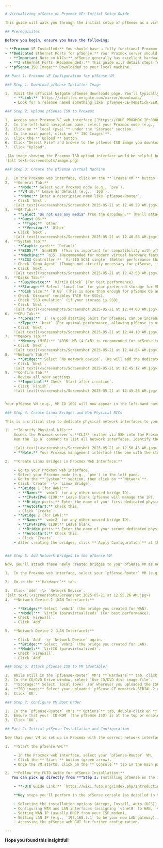 ```yaml
---

# Virtualizing pfSense on Proxmox VE: Initial Setup Guide

This guide will walk you through the initial setup of pfSense as a virtual machine (VM) on your Proxmox VE host. pfSense will act as your network's firewall and router, providing advanced security and networking features.

## Prerequisites

Before you begin, ensure you have the following:

- **Proxmox VE Installed:** You should have a fully functional Proxmox VE server as detailed in the "Proxmox VE 8.x Installation Guide".
- **Dedicated Ethernet Ports for pfSense:** Your Proxmox server should have at least **2 dedicated physical Gigabit Ethernet ports** that will be passed through to the pfSense VM.
  - **Important Note on NICs:** pfSense generally has excellent hardware compatibility, but it's known to have issues with certain **Broadcom Network Interface Cards (NICs)**. Intel NICs are generally preferred and highly reliable for pfSense. Verify your NICs are not Broadcom if you encounter unusual network issues.
  - **3 Ethernet Ports (Recommended):** This guide will detail steps for a 3-port setup (WAN, LAN, and an optional third port for a DMZ or dedicated network). The principles are easily adaptable for a 2-port setup.
- **pfSense ISO Image:** Downloaded to your local machine.

## Part 1: Proxmox VE Configuration for pfSense VM

### Step 1: Download pfSense Installer Image

1.  Visit the official Netgate pfSense downloads page. You'll typically want the `AMD64 (64-bit)` architecture.
    - **Link:** `https://atxfiles.netgate.com/mirror/downloads/`
    - Look for a release named something like `pfSense-CE-memstick-SERIAL-2.x.x-RELEASE-amd64.iso.gz` (or just `.iso`). Download the latest stable CE (Community Edition) version.

### Step 2: Upload pfSense ISO to Proxmox

1.  Access your Proxmox VE web interface (`https://YOUR_PROXMOX_IP:8006`).
2.  In the left-hand navigation pane, select your Proxmox node (e.g., `pve`).
3.  Click on **`local (pve)`** under the "Storage" section.
4.  In the main panel, click on **`ISO Images`**.
5.  Click the **`Upload`** button.
6.  Click "Select File" and browse to the pfSense ISO image you downloaded on your local computer.
7.  Click "Upload".

_(An image showing the Proxmox ISO upload interface would be helpful here if you choose to include it in your final guide.)_
![alt text](screenshots/image.png)

### Step 3: Create the pfSense Virtual Machine

1.  In the Proxmox web interface, click on the **`Create VM`** button (usually at the top right).
2.  **General Tab:**
    - **Node:** Select your Proxmox node (e.g., `pve`).
    - **VM ID:** Leave as default (e.g., `100`).
    - **Name:** Enter a descriptive name like `pfSense-Router`.
    - Click `Next`.
    ![alt text](<screenshots/Screenshot 2025-05-21 at 12.40.29 AM.jpg>)
3.  **OS Tab:**
    - **Select "Do not use any media" from the dropdown.** (We'll attach it later).
    - **Guest OS:**
      - **Type:** `Other`
      - **Version:** `Other`
    - Click `Next`.
    ![alt text](<screenshots/Screenshot 2025-05-21 at 12.40.56 AM.jpg>)
4.  **System Tab:**
    - **Graphic card:** `Default`
    - **BIOS:** `SeaBIOS` (This is important for compatibility with pfSense)
    - **Machine:** `q35` (Recommended for modern virtual hardware features)
    - **SCSI Controller:** `VirtIO SCSI single` (Better performance than LSI)
    - Check `Qemu Agent` (Though not strictly necessary for pfSense, it's good practice for other VMs).
    - Click `Next`.
    ![alt text](<screenshots/Screenshot 2025-05-21 at 12.42.58 AM.jpg>)
5.  **Disks Tab:**
    - **Bus/Device:** `VirtIO Block` (For best performance)
    - **Storage:** Select `local-lvm` (or your preferred storage for VMs).
    - **Disk Size:** `8 GB` (This is more than enough for pfSense OS and logs. You can always increase it later if needed, but it's rarely necessary).
    - Check `Discard` (enables TRIM for SSDs).
    - Check `SSD emulation` (if your storage is SSD).
    - Click `Next`.
    ![alt text](<screenshots/Screenshot 2025-05-21 at 12.44.00 AM.jpg>)
6.  **CPU Tab:**
    - **Cores:** `1` (A good starting point for pfSense; can be increased if you run many packages or high throughput).
    - **Type:** `host` (For optimal performance, allowing pfSense to use your host CPU's features).
    - Click `Next`.
    ![alt text](<screenshots/Screenshot 2025-05-21 at 12.44.10 AM.jpg>)
7.  **Memory Tab:**
    - **Memory (MiB):** `4096` MB (4 GiB) is recommended for pfSense to run smoothly, especially with packages like Snort/Suricata, OpenVPN, etc.
    - Click `Next`.
    ![alt text](<screenshots/Screenshot 2025-05-21 at 12.44.54 AM.jpg>)
8.  **Network Tab:**
    - **Bridge:** Select `No network device`. (We will add the dedicated network bridges in the next steps).
    - Click `Next`.
    ![alt text](<screenshots/Screenshot 2025-05-21 at 12.45.17 AM.jpg>)
9.  **Confirm Tab:**
    - Review all your settings.
    - **Important:** Check `Start after creation`.
    - Click `Finish`.
    ![alt text](<screenshots/Screenshot 2025-05-21 at 12.45.26 AM.jpg>)


Your pfSense VM (e.g., VM ID 100) will now appear in the left-hand navigation tree under your Proxmox node.

### Step 4: Create Linux Bridges and Map Physical NICs

This is a critical step to dedicate physical network interfaces to your pfSense VM. You'll create Linux Bridges in Proxmox and then assign your physical NICs to these bridges.

1.  **Identify Physical NICs:**
    Access the Proxmox server's **CLI** (either via SSH into the Proxmox host or by using the console available in the Proxmox web interface for your `pve` node).
    Run the `ip a` command to list all network interfaces. Identify the names of the physical Ethernet ports you want to dedicate to pfSense. These will usually look like `enpXsYfX` or `enoX`.

    ![alt text](<screenshots/Screenshot 2025-05-21 at 12.50.46 AM.jpg>)
    - **Note:** Your Proxmox management interface (the one with the static IP you set during Proxmox installation) will likely be `vmbr0` and it will be associated with one of your physical NICs. **Do NOT use this physical NIC for pfSense directly if you want to keep Proxmox accessible.** You need to identify two _unused_ physical NICs.

2.  **Create Linux Bridges in Proxmox Web Interface:**

    - Go to your Proxmox web interface.
    - Select your Proxmox node (e.g., `pve`) in the left pane.
    - Go to the **`System`** section, then click on **`Network`**.
    - Click `Create` -\> `Linux Bridge`.
    - **Bridge 1 (for WAN):**
      - **Name:** `vmbr1` (or any other unused bridge ID).
      - **IPv4/IPv6 CIDR:** Leave blank (pfSense will manage the IP).
      - **Bridge ports:** Enter the name of your first dedicated physical NIC (e.g., `enp1s0f0`).
      - **Autostart:** Check this.
      - Click `Create`.
    - **Bridge 2 (for LAN):**
      - **Name:** `vmbr2` (or any other unused bridge ID).
      - **IPv4/IPv6 CIDR:** Leave blank.
      - **Bridge ports:** Enter the name of your second dedicated physical NIC (e.g., `enp1s0f1`).
      - **Autostart:** Check this.
      - Click `Create`.
    - After creating the bridges, click **`Apply Configuration`** at the top right to activate them.


### Step 5: Add Network Bridges to the pfSense VM

Now, you'll attach these newly created bridges to your pfSense VM as network devices.

1.  In the Proxmox web interface, select your `pfSense-Router` VM (e.g., `100 (pfSense-Router)`).

2.  Go to the **`Hardware`** tab.

3.  Click `Add` -\> `Network Device`.
![alt text](<screenshots/Screenshot 2025-05-21 at 12.55.26 AM.jpg>)
4.  **Network Device 1 (WAN Interface):**

    - **Bridge:** Select `vmbr1` (the bridge you created for WAN).
    - **Model:** `VirtIO (paravirtualized)` (For best performance).
    - Check `Firewall`.
    - Click `Add`.

5.  **Network Device 2 (LAN Interface):**

    - Click `Add` -\> `Network Device` again.
    - **Bridge:** Select `vmbr2` (the bridge you created for LAN).
    - **Model:** `VirtIO (paravirtualized)`.
    - Check `Firewall`.
    - Click `Add`.

### Step 6: Attach pfSense ISO to VM (Bootable)

1.  While still in the `pfSense-Router` VM's **`Hardware`** tab, click on the **`CD/DVD Drive`** (which will likely say `(empty)`).
2.  In the CD/DVD Drive window, select `Use CD/DVD disc image file`.
3.  **Storage:** Select `local (pve)` (or wherever you uploaded the ISO).
4.  **ISO image:** Select your uploaded `pfSense-CE-memstick-SERIAL-2.x.x-RELEASE-amd64.iso` from the dropdown.
5.  Click `OK`.

### Step 7: Configure VM Boot Order

1.  In the `pfSense-Router` VM's **`Options`** tab, double-click on **`Boot Order`**.
2.  Ensure that your `CD-ROM` (the pfSense ISO) is at the top or enabled, so the VM boots from the installer. You can drag and drop to reorder.
3.  Click `OK`.

## Part 2: Initial pfSense Installation and Configuration

Now that your VM is set up in Proxmox with the correct network interfaces, you're ready to install and configure pfSense itself.

1.  **Start the pfSense VM:**

    - In the Proxmox web interface, select your `pfSense-Router` VM.
    - Click the **`Start`** button (green arrow).
    - Once the VM starts, click on the **`Console`** tab in the main panel to view the pfSense installer.

2.  **Follow the FUTO Guide for pfSense Installation:**
   You can pick up directly from **"Step 3: Installing pfSense on the Intel NUC"** in their presentation, as the VM setup and network interface assignments (covered in Part 1 of this guide) prepare you for their steps.

    - **FUTO Guide Link:** `https://wiki.futo.org/index.php/Introduction_to_a_Self_Managed_Life:_a_13_hour_&_28_minute_presentation_by_FUTO_software#Step_3:_Installing_pfSense_on_the_Intel_NUC`

    **Key steps you'll perform in the pfSense console (as detailed in the FUTO guide):**

    - Selecting the installation options (Accept, Install, Auto (UFS)).
    - Configuring WAN and LAN interfaces (assigning `vtnet0` to WAN, `vtnet1` to LAN, etc.).
    - Setting WAN IP (usually DHCP from your ISP modem).
    - Setting LAN IP (e.g., `192.168.5.1` to be your new LAN gateway).
    - Accessing the pfSense web GUI for further configuration.

---
```


**Hope you found this insightful\!**
